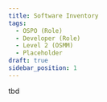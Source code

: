 ```yaml
---
title: Software Inventory
tags: 
  - OSPO (Role)
  - Developer (Role)
  - Level 2 (OSMM)
  - Placeholder
draft: true
sidebar_position: 1
---
```


tbd

